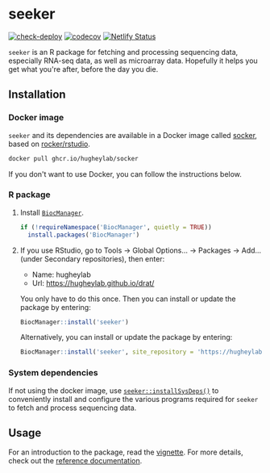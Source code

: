 # seeker

[![check-deploy](https://github.com/hugheylab/seeker/workflows/check-deploy/badge.svg)](https://github.com/hugheylab/seeker/actions)
[![codecov](https://codecov.io/gh/hugheylab/seeker/branch/master/graph/badge.svg)](https://codecov.io/gh/hugheylab/seeker)
[![Netlify Status](https://api.netlify.com/api/v1/badges/a3d002cf-ca5c-427f-9963-061d282b1d1b/deploy-status)](https://app.netlify.com/sites/hardcore-aryabhata-980673/deploys)

`seeker` is an R package for fetching and processing sequencing data, especially RNA-seq data, as well as microarray data. Hopefully it helps you get what you're after, before the day you die.

## Installation

### Docker image

`seeker` and its dependencies are available in a Docker image called [socker](https://github.com/hugheylab/socker), based on [rocker/rstudio](https://github.com/rocker-org/rocker-versioned2).

```sh
docker pull ghcr.io/hugheylab/socker
```

If you don't want to use Docker, you can follow the instructions below.

### R package

1. Install [`BiocManager`](https://cran.r-project.org/package=BiocManager).

    ```r
    if (!requireNamespace('BiocManager', quietly = TRUE))
      install.packages('BiocManager')
    ```

1. If you use RStudio, go to Tools → Global Options... → Packages → Add... (under Secondary repositories), then enter:

    - Name: hugheylab
    - Url: https://hugheylab.github.io/drat/

    You only have to do this once. Then you can install or update the package by entering:

    ```r
    BiocManager::install('seeker')
    ```

    Alternatively, you can install or update the package by entering:

    ```r
    BiocManager::install('seeker', site_repository = 'https://hugheylab.github.io/drat/')
    ```

### System dependencies

If not using the docker image, use [`seeker::installSysDeps()`](https://seeker.hugheylab.org/reference/installsysdeps) to conveniently install and configure the various programs required for `seeker` to fetch and process sequencing data.

## Usage

For an introduction to the package, read the [vignette](https://seeker.hugheylab.org/articles/introduction.html). For more details, check out the [reference documentation](https://seeker.hugheylab.org/reference/index.html).
